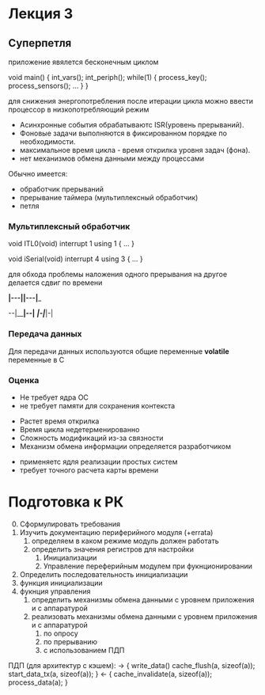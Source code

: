 # Лекция 3

## Суперпетля

приложение явялется бесконечным циклом

void main() {
    int_vars();
    int_periph();
    while(1) {
        process_key();
        process_sensors();
        ...
    }
}

для снижения энергопотребления после итерации цикла можно ввести процессор в низкопотребляющий режим

- Асинхронные события обрабатываютс ISR(уровень прерываний).
- Фоновые задачи выполняются в фиксированном порядке по необходимости.
- максимальное время цикла - время открилка уровня задач (фона).
- нет механизмов обмена данными между процессами

Обычно имеется:
- обработчик прерываний
- прерывание таймера (мультиплексный обработчик)
- петля

### Мультиплексный обработчик

void ITL0(void) interrupt 1 using 1
{
    ...
}

void iSerial(void) interrupt 4 using 3
{
    ...
}

для обхода проблемы наложения одного прерывания на другое делается сдвиг по времени

__|---|______|---|_____

--|______|--|____
_______|-|_______|-|

### Передача данных

Для передачи данных используются общие переменные
__volatile__ переменные в C

### Оценка

+ Не требует ядра OC
+ не требует памяти для сохранения контекста

- Растет время открилка
- Время цикла недетерменированно
- Сложность модификаций из-за связности
- Механизм обмена информации определяется разработчиком

* применяетс ядля реализации простых систем
* требует точного расчета карты времени

# Подготовка к РК

0. Сформулировать требования
1. Изучить документацию периферийного модуля (+errata)
   1. определяем в каком режиме модуль должен работать
   2. определить значения регистров для настройки 
      1. Инициализации
      2. Управление переферийным модулем при фукнционировании
2. Определить последовательность инициализации
3. функция инициализации
4. фукнция управления
   1. определить механизмы обмена данными с уровнем приложения и с аппаратурой
   2. реализовать механизмы обмена данными с уровнем приложения и с аппаратурой
      1. по опросу
      2. по прерыванию
      3. с использованием ПДП

ПДП (для архитектур с кэшем):
-> {
    write_data()
    cache_flush(a, sizeof(a));
    start_data_tx(a, sizeof(a));
}
<- {
    cache_invalidate(a, sizeof(a));
    process_data(a);
}

